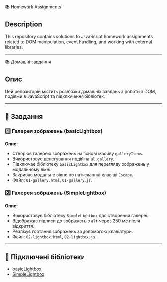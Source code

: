 📚 Homework Assignments

## Description
This repository contains solutions to JavaScript homework assignments related to DOM manipulation, event handling, and working with external libraries.

---

📚 Домашні завдання

## Опис
Цей репозиторій містить розв'язки домашніх завдань з роботи з DOM, подіями в JavaScript та підключення бібліотек.

---

## 📌 Завдання

### 1️⃣ Галерея зображень (basicLightbox)
**Опис:**
- Створює галерею зображень на основі масиву `galleryItems`.
- Використовує делегування подій на `ul.gallery`.
- Підключає бібліотеку `basicLightbox` для перегляду зображень у модальному вікні.
- Закриває модальне вікно по натисканню клавіші `Escape`.
- Файл: `01-gallery.html`, `01-gallery.js`.

### 2️⃣ Галерея зображень (SimpleLightbox)
**Опис:**
- Використовує бібліотеку `SimpleLightbox` для створення галереї.
- Відображає підписи до зображень з `alt` через 250 мс після відкриття.
- Реалізує гортання зображень за допомогою клавіатури.
- Файл: `02-lightbox.html`, `02-lightbox.js`.

---

## 🔗 Підключені бібліотеки
- [basicLightbox](https://github.com/electerious/basicLightbox)
- [SimpleLightbox](https://simplelightbox.com/)